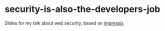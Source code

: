 # security-is-also-the-developers-job
Slides for my talk about web security, based on [impressjs](https://impress.js.org/)

